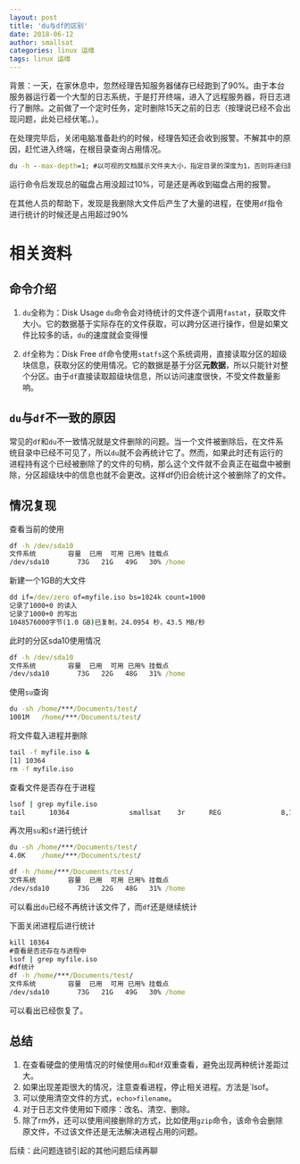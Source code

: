 ```yaml
---
layout: post
title: 'du与df的区别'
date: 2018-06-12
author: smallsat
categories: linux 运维
tags: linux 运维 
---
```


背景：一天，在家休息中，忽然经理告知服务器储存已经跑到了90%。由于本台服务器运行着一个大型的日志系统，于是打开终端，进入了远程服务器，将日志进行了删除。之前做了一个定时任务，定时删除15天之前的日志（按理说已经不会出现问题，此处已经伏笔。）。

在处理完毕后，关闭电脑准备赴约的时候，经理告知还会收到报警。不解其中的原因，赶忙进入终端，在根目录查询占用情况。
```cmd
du -h --max-depth=1; #以可视的文档展示文件夹大小，指定目录的深度为1，否则将递归展示
```
运行命令后发现总的磁盘占用没超过10%，可是还是再收到磁盘占用的报警。

在其他人员的帮助下，发现是我删除大文件后产生了大量的进程，在使用`df`指令进行统计的时候还是占用超过90%

# 相关资料

##  命令介绍
1.  `du`全称为：Disk Usage
`du`命令会对待统计的文件逐个调用`fastat`，获取文件大小。它的数据基于实际存在的文件获取，可以跨分区进行操作，但是如果文件比较多的话，`du`的速度就会变得慢

2. `df`全称为：Disk Free
`df`命令使用`statfs`这个系统调用，直接读取分区的超级块信息，获取分区的使用情况。它的数据是基于分区**元数据**，所以只能针对整个分区。由于`df`直接读取超级块信息，所以访问速度很快，不受文件数量影响。

## `du`与`df`不一致的原因

常见的`df`和`du`不一致情况就是文件删除的问题。当一个文件被删除后，在文件系统目录中已经不可见了，所以`du`就不会再统计它了。然而，如果此时还有运行的进程持有这个已经被删除了的文件的句柄，那么这个文件就不会真正在磁盘中被删除，分区超级块中的信息也就不会更改。这样df仍旧会统计这个被删除了的文件。

## 情况复现

查看当前的使用
```cmd
df -h /dev/sda10
文件系统        容量  已用  可用 已用% 挂载点
/dev/sda10       73G   21G   49G   30% /home
```
新建一个1GB的大文件
```cmd
dd if=/dev/zero of=myfile.iso bs=1024k count=1000
记录了1000+0 的读入
记录了1000+0 的写出
1048576000字节(1.0 GB)已复制，24.0954 秒，43.5 MB/秒
```
此时的分区sda10使用情况
```cmd
df -h /dev/sda10
文件系统        容量  已用  可用 已用% 挂载点
/dev/sda10       73G   22G   48G   31% /home
```
使用`su`查询
```cmd
du -sh /home/***/Documents/test/
1001M	/home/***/Documents/test/
```
将文件载入进程并删除
```cmd
tail -f myfile.iso &
[1] 10364
rm -f myfile.iso
```
查看文件是否存在于进程
```cmd
lsof | grep myfile.iso
tail      10364               smallsat    3r      REG               8,10 1048576000    3022143 /home/***/Documents/test/myfile.iso (deleted)
```
再次用`su`和`sf`进行统计
```cmd
du -sh /home/***/Documents/test/
4.0K	/home/***/Documents/test/

df -h /home/***/Documents/test/
文件系统        容量  已用  可用 已用% 挂载点
/dev/sda10       73G   22G   48G   31% /home
```
可以看出`du`已经不再统计该文件了，而`df`还是继续统计

下面关闭进程后进行统计
```cmd
kill 10364
#查看是否还存在与进程中
lsof | grep myfile.iso
#df统计
df -h /home/***/Documents/test/
文件系统        容量  已用  可用 已用% 挂载点
/dev/sda10       73G   21G   49G   30% /home
```
可以看出已经恢复了。
## 总结
1. 在查看硬盘的使用情况的时候使用`du`和`df`双重查看，避免出现两种统计差距过大。
2. 如果出现差距很大的情况，注意查看进程，停止相关进程。方法是`lsof。
3. 可以使用清空文件的方式，`echo>filename`。
4. 对于日志文件使用如下顺序：改名、清空、删除。
5. 除了rm外，还可以使用间接删除的方式，比如使用`gzip`命令，该命令会删除原文件，不过该文件还是无法解决进程占用的问题。

后续：此问题连锁引起的其他问题后续再聊
